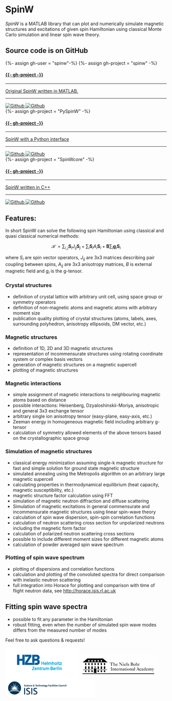 ---
---

# SpinW

*SpinW* is a MATLAB library that can plot and numerically simulate magnetic structures and excitations of given spin Hamiltonian using classical Monte Carlo simulation and linear spin wave theory.

## Source code is on GitHub

<div class="row text-center">
  <div class="col-md-4 col-md-offset-0 col-sm-4 col-sm-offset-0 col-xs-12 col-xs-offset-0 text-center">
    <div class="project-card">
      {%- assign gh-user = "spinw"-%}
      {%- assign gh-project = "spinw" -%}
      <a target="_blank" href="https://github.com/{{- gh-user -}}/{{- gh-project -}}" class="project-link" title="Go to Github Poject Page">
        <span class="fa-stack fa-4x">
          <i class="fas fa-square fa-stack-2x stack-color"></i>
          <i class="fas fa-code fa-stack-1x fa-inverse"></i>
        </span>
        <h4>{{- gh-project -}}</h4>
        <hr class="seperator">
        <p class="text-muted">Original SpinW written in MATLAB.</p>
        <hr class="seperator">
        <img src="https://img.shields.io/github/forks/{{- gh-user -}}/{{- gh-project -}}.svg?style=social&label=Fork" alt="Github" title="Github Forks">
        <img src="https://img.shields.io/github/stars/{{- gh-user -}}/{{- gh-project -}}.svg?style=social&label=Stars" alt="Github" title="Github Stars">
      </a>
    </div>
  </div>
  <div class="col-md-4 col-md-offset-0 col-sm-4 col-sm-offset-0 col-xs-12 col-xs-offset-0 text-center">
    <div class="project-card">
      {%- assign gh-project = "PySpinW" -%}
      <a target="_blank" href="https://github.com/{{- gh-user -}}/{{- gh-project -}}" class="project-link" title="Go to Github Poject Page">
        <span class="fa-stack fa-4x">
          <i class="fa fa-square fa-stack-2x stack-color"></i>
          <i class="fa fa-python fa-stack-1x fa-inverse"></i>
        </span>
        <h4>{{- gh-project -}}</h4>
        <hr class="seperator">
        <p class="text-muted">SpinW with a Python interface</p>
        <hr class="seperator">
        <img src="https://img.shields.io/github/forks/{{- gh-user -}}/{{- gh-project -}}.svg?style=social&label=Fork" alt="Github" title="Github Forks">
        <img src="https://img.shields.io/github/stars/{{- gh-user -}}/{{- gh-project -}}.svg?style=social&label=Stars" alt="Github" title="Github Stars">
      </a>
    </div>
  </div>
  <div class="col-md-4 col-md-offset-0 col-sm-4 col-sm-offset-0 col-xs-12 col-xs-offset-0 text-center">
    <div class="project-card">
    {%- assign gh-project = "SpinWcore" -%}
      <a target="_blank" href="https://github.com/{{- gh-user -}}/{{- gh-project -}}" class="project-link" title="Go to Github Poject Page">
        <span class="fa-stack fa-4x">
          <i class="fa fa-square fa-stack-2x stack-color"></i>
          <i class="fa fa-desktop fa-stack-1x fa-inverse"></i>
        </span>
        <h4>{{- gh-project -}}</h4>
        <hr class="seperator">
        <p class="text-muted">SpinW written in C++</p>
        <hr class="seperator">
        <img src="https://img.shields.io/github/forks/{{- gh-user -}}/{{- gh-project -}}.svg?style=social&label=Fork" alt="Github" title="Github Forks">
        <img src="https://img.shields.io/github/stars/{{- gh-user -}}/{{- gh-project -}}.svg?style=social&label=Stars" alt="Github" title="Github Stars">
      </a>
    </div>
  </div>
</div>

## Features:

In short SpinW can solve the following spin Hamiltonian using classical and quasi classical numerical methods:

$$\mathcal{H}=\sum_{i,j}\mathbf{S}_iJ_{ij}\mathbf{S}_j + \sum_i \mathbf{S}_iA_i\mathbf{S}_i + \mathbf{B}\sum_i\mathbf{g}_i\mathbf{S}_i$$

where $S_i$ are spin vector operators, $J_{ij}$ are 3x3 matrices describing pair coupling between spins, $A_{ij}$ are 3x3 anisotropy matrices, $B$ is external magnetic field and $g_i$ is the g-tensor.

### Crystal structures

   * definition of crystal lattice with arbitrary unit cell, using space group or symmetry operators
   * definition of non-magnetic atoms and magnetic atoms with arbitrary moment size
   * publication quality plotting of crystal structures (atoms, labels, axes, surrounding polyhedron, anisotropy ellipsoids, DM vector, etc.)

### Magnetic structures
   * definition of 1D, 2D and 3D magnetic structures
   * representation of incommensurate structures using rotating coordinate system or complex basis vectors
   * generation of magnetic structures on a magnetic supercell
   * plotting of magnetic structures

### Magnetic interactions
   * simple assignment of magnetic interactions to neighbouring magnetic atoms based on distance
   * possible interactions: Heisenberg, Dzyaloshinskii-Moriya, anisotropic and general 3x3 exchange tensor
   * arbitrary single ion anisotropy tensor (easy-plane, easy-axis, etc.)
   * Zeeman energy in homogeneous magnetic field including arbitrary g-tensor
   * calculation of symmetry allowed elements of the above tensors based on the crystallographic space group

### Simulation of magnetic structures
   * classical energy minimization assuming single-k magnetic structure for fast and simple solution for ground state magnetic structure
   * simulated annealing using the Metropolis algorithm on an arbitrary large magnetic supercell
   * calculating properties in thermodynamical equilibrium (heat capacity, magnetic susceptibility, etc.)
   * magnetic structure factor calculation using FFT
   * simulation of magnetic neutron diffraction and diffuse scattering
   * Simulation of magnetic excitations in general commensurate and incommensurate magnetic structures using linear spin-wave theory
   * calculation of spin wave dispersion, spin-spin correlation functions
   * calculation of neutron scattering cross section for unpolarized neutrons including the magnetic form factor
   * calculation of polarized neutron scattering cross sections
   * possible to include different moment sizes for different magnetic atoms
   * calculation of powder averaged spin wave spectrum

### Plotting of spin wave spectrum
   * plotting of dispersions and correlation functions
   * calculation and plotting of the convoluted spectra for direct comparison with inelastic neutron scattering
   * full integration into Horace for plotting and comparison with time of flight neutron data, see http://horace.isis.rl.ac.uk

## Fitting spin wave spectra
   * possible to fit any parameter in the Hamiltonian
   * robust fitting, even when the number of simulated spin wave modes differs from the measured number of modes

Feel free to ask questions & requests!

<img class='none' src="img/hzb_logo.gif" alt="Helmholtz-Zentrum Berlin" width='228' /><img class='none' src="img/nbia_logo.png" alt="Niels Bohr International Academy" width='250' /><img class='none' src="img/isis_logo.png" alt="ISIS, Science & Technology Facilities Council" width='280' />
